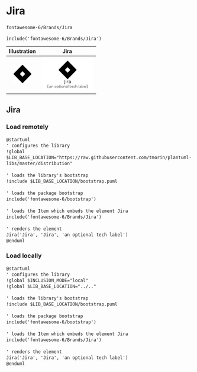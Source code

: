# Jira


```text
fontawesome-6/Brands/Jira
```

```text
include('fontawesome-6/Brands/Jira')
```



| Illustration | Jira |
| :---: | :---: |
| ![illustration for Illustration](../../fontawesome-6/Brands/Jira.png) | ![illustration for Jira](../../fontawesome-6/Brands/Jira.Local.png) |




## Jira

### Load remotely
```plantuml
@startuml
' configures the library
!global $LIB_BASE_LOCATION="https://raw.githubusercontent.com/tmorin/plantuml-libs/master/distribution"

' loads the library's bootstrap
!include $LIB_BASE_LOCATION/bootstrap.puml

' loads the package bootstrap
include('fontawesome-6/bootstrap')

' loads the Item which embeds the element Jira
include('fontawesome-6/Brands/Jira')

' renders the element
Jira('Jira', 'Jira', 'an optional tech label')
@enduml
```

### Load locally
```plantuml
@startuml
' configures the library
!global $INCLUSION_MODE="local"
!global $LIB_BASE_LOCATION="../.."

' loads the library's bootstrap
!include $LIB_BASE_LOCATION/bootstrap.puml

' loads the package bootstrap
include('fontawesome-6/bootstrap')

' loads the Item which embeds the element Jira
include('fontawesome-6/Brands/Jira')

' renders the element
Jira('Jira', 'Jira', 'an optional tech label')
@enduml
```

